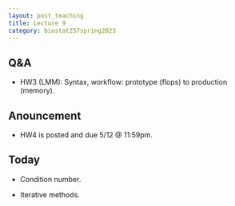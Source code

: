 ```yaml
---
layout: post_teaching
title: Lecture 9
category: biostat257spring2023
---
```


## Q&A

* HW3 (LMM): Syntax, workflow: prototype (flops) to production (memory).

## Anouncement

* HW4 is posted and due 5/12 @ 11:59pm.

## Today

* Condition number.

* Iterative methods.
